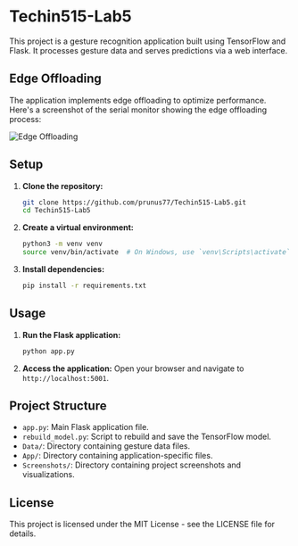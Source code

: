 # Techin515-Lab5

This project is a gesture recognition application built using TensorFlow and Flask. It processes gesture data and serves predictions via a web interface.

## Edge Offloading

The application implements edge offloading to optimize performance. Here's a screenshot of the serial monitor showing the edge offloading process:

![Edge Offloading](Screenshots/edge_offloading.png)

## Setup

1. **Clone the repository:**
   ```sh
   git clone https://github.com/prunus77/Techin515-Lab5.git
   cd Techin515-Lab5
   ```

2. **Create a virtual environment:**
   ```sh
   python3 -m venv venv
   source venv/bin/activate  # On Windows, use `venv\Scripts\activate`
   ```

3. **Install dependencies:**
   ```sh
   pip install -r requirements.txt
   ```

## Usage

1. **Run the Flask application:**
   ```sh
   python app.py
   ```

2. **Access the application:**
   Open your browser and navigate to `http://localhost:5001`.

## Project Structure

- `app.py`: Main Flask application file.
- `rebuild_model.py`: Script to rebuild and save the TensorFlow model.
- `Data/`: Directory containing gesture data files.
- `App/`: Directory containing application-specific files.
- `Screenshots/`: Directory containing project screenshots and visualizations.

## License

This project is licensed under the MIT License - see the LICENSE file for details. 